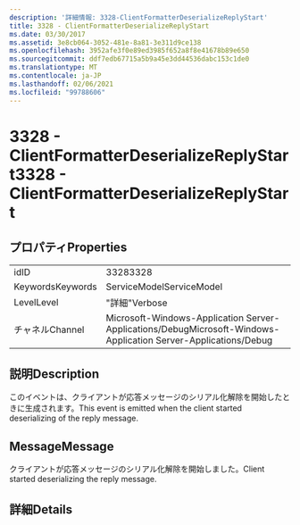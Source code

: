 ```yaml
---
description: '詳細情報: 3328-ClientFormatterDeserializeReplyStart'
title: 3328 - ClientFormatterDeserializeReplyStart
ms.date: 03/30/2017
ms.assetid: 3e8cb064-3052-481e-8a81-3e311d9ce138
ms.openlocfilehash: 3952afe3f0e89ed3985f652a8f8e41678b89e650
ms.sourcegitcommit: ddf7edb67715a5b9a45e3dd44536dabc153c1de0
ms.translationtype: MT
ms.contentlocale: ja-JP
ms.lasthandoff: 02/06/2021
ms.locfileid: "99788606"
---
```

# <a name="3328---clientformatterdeserializereplystart"></a><span data-ttu-id="42062-103">3328 - ClientFormatterDeserializeReplyStart</span><span class="sxs-lookup"><span data-stu-id="42062-103">3328 - ClientFormatterDeserializeReplyStart</span></span>

## <a name="properties"></a><span data-ttu-id="42062-104">プロパティ</span><span class="sxs-lookup"><span data-stu-id="42062-104">Properties</span></span>  
  
|||  
|-|-|  
|<span data-ttu-id="42062-105">id</span><span class="sxs-lookup"><span data-stu-id="42062-105">ID</span></span>|<span data-ttu-id="42062-106">3328</span><span class="sxs-lookup"><span data-stu-id="42062-106">3328</span></span>|  
|<span data-ttu-id="42062-107">Keywords</span><span class="sxs-lookup"><span data-stu-id="42062-107">Keywords</span></span>|<span data-ttu-id="42062-108">ServiceModel</span><span class="sxs-lookup"><span data-stu-id="42062-108">ServiceModel</span></span>|  
|<span data-ttu-id="42062-109">Level</span><span class="sxs-lookup"><span data-stu-id="42062-109">Level</span></span>|<span data-ttu-id="42062-110">"詳細"</span><span class="sxs-lookup"><span data-stu-id="42062-110">Verbose</span></span>|  
|<span data-ttu-id="42062-111">チャネル</span><span class="sxs-lookup"><span data-stu-id="42062-111">Channel</span></span>|<span data-ttu-id="42062-112">Microsoft-Windows-Application Server-Applications/Debug</span><span class="sxs-lookup"><span data-stu-id="42062-112">Microsoft-Windows-Application Server-Applications/Debug</span></span>|  
  
## <a name="description"></a><span data-ttu-id="42062-113">説明</span><span class="sxs-lookup"><span data-stu-id="42062-113">Description</span></span>  

 <span data-ttu-id="42062-114">このイベントは、クライアントが応答メッセージのシリアル化解除を開始したときに生成されます。</span><span class="sxs-lookup"><span data-stu-id="42062-114">This event is emitted when the client started deserializing of the reply message.</span></span>  
  
## <a name="message"></a><span data-ttu-id="42062-115">Message</span><span class="sxs-lookup"><span data-stu-id="42062-115">Message</span></span>  

 <span data-ttu-id="42062-116">クライアントが応答メッセージのシリアル化解除を開始しました。</span><span class="sxs-lookup"><span data-stu-id="42062-116">Client started deserializing the reply message.</span></span>  
  
## <a name="details"></a><span data-ttu-id="42062-117">詳細</span><span class="sxs-lookup"><span data-stu-id="42062-117">Details</span></span>
